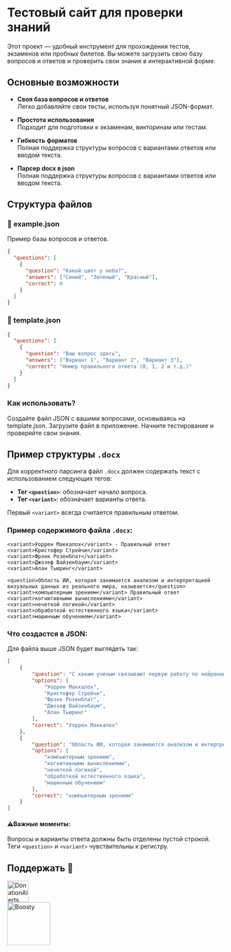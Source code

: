 # Тестовый сайт для проверки знаний

Этот проект — удобный инструмент для прохождения тестов, экзаменов или пробных билетов. Вы можете загрузить свою базу вопросов и ответов и проверить свои знания в интерактивной форме.

## Основные возможности

- **Своя база вопросов и ответов**  
  Легко добавляйте свои тесты, используя понятный JSON-формат.  

- **Простота использования**  
  Подходит для подготовки к экзаменам, викторинам или тестам.  

- **Гибкость форматов**  
  Полная поддержка структуры вопросов с вариантами ответов или вводом текста.  

- **Парсер docx в json**  
  Полная поддержка структуры вопросов с вариантами ответов или вводом текста.  


  
## Структура файлов

### 📂 example.json
Пример базы вопросов и ответов.  
```json
{
  "questions": [
    {
      "question": "Какой цвет у неба?",
      "answers": ["Синий", "Зеленый", "Красный"],
      "correct": 0
    }
  ]
}
```
### 📂 template.json 
```json 
{
  "questions": [
    {
      "question": "Ваш вопрос здесь",
      "answers": ["Вариант 1", "Вариант 2", "Вариант 3"],
      "correct": "Номер правильного ответа (0, 1, 2 и т.д.)"
    }
  ]
}
```
### Как использовать?
Создайте файл JSON с вашими вопросами, основываясь на template.json.
Загрузите файл в приложение.
Начните тестирование и проверяйте свои знания.

## Пример структуры `.docx`

Для корректного парсинга файл `.docx` должен содержать текст с использованием следующих тегов:

- **Тег `<question>`**: обозначает начало вопроса.
- **Тег `<variant>`**: обозначает варианты ответа.

Первый `<variant>` всегда считается правильным ответом.

### Пример содержимого файла `.docx`:
```<question>С каким ученым связывают первую работу по нейронным сетям, опубликованную в 1943 году?</question>
<variant>Уоррен Маккалох</variant> - Правильный ответ
<variant>Кристофер Стрейчи</variant>
<variant>Фрэнк Розенблат</variant>
<variant>Джозеф Вайзенбаум</variant>
<variant>Алан Тьюринг</variant>

<question>Область ИИ, которая занимается анализом и интерпретацией визуальных данных из реального мира, называется</question>
<variant>компьютерным зрением</variant> Правильный ответ
<variant>когнитивными вычислениями</variant>
<variant>нечеткой логикой</variant>
<variant>обработкой естественного языка</variant>
<variant>машинным обучением</variant>
```

### Что создастся в JSON:

Для файла выше JSON будет выглядеть так:

```json
[
    {
        "question": "С каким ученым связывают первую работу по нейронным сетям, опубликованную в 1943 году?",
        "options": [
            "Уоррен Маккалох",
            "Кристофер Стрейчи",
            "Фрэнк Розенблат",
            "Джозеф Вайзенбаум",
            "Алан Тьюринг"
        ],
        "correct": "Уоррен Маккалох"
    },
    {
        "question": "Область ИИ, которая занимается анализом и интерпретацией визуальных данных из реального мира, называется",
        "options": [
            "компьютерным зрением",
            "когнитивными вычислениями",
            "нечеткой логикой",
            "обработкой естественного языка",
            "машинным обучением"
        ],
        "correct": "компьютерным зрением"
    }
]
```
#### ⚠️Важные моменты:
Вопросы и варианты ответа должны быть отделены пустой строкой.
Теги ```<question>``` и ```<variant>``` чувствительны к регистру.

## Поддержать 💎
<a href="https://www.donationalerts.com/r/teanus"> 
    <img src="https://github.com/user-attachments/assets/65a15905-1991-4965-856d-a609b2db50ca" alt="DonationAlerts" width="50"></a>
<br>
<a href="https://boosty.to/teanus">
    <img src="https://github.com/user-attachments/assets/5e9fd3a1-c4bd-4913-a861-85012c0d0f4a" alt="Boosty" width="100">
</a>


